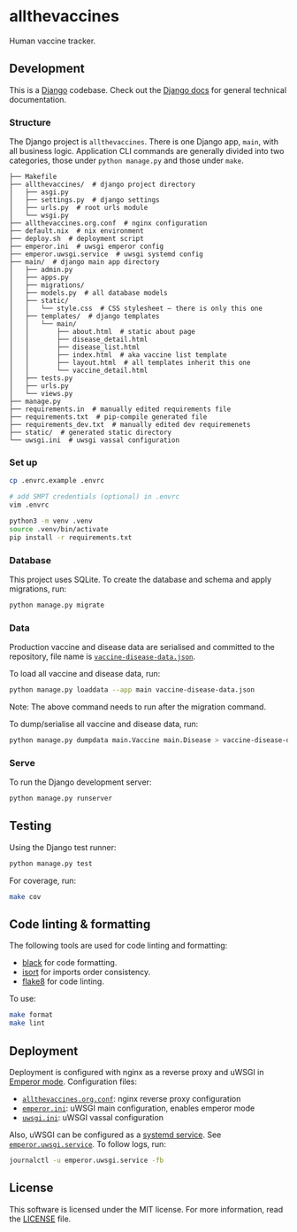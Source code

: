 # allthevaccines

Human vaccine tracker.

## Development

This is a [Django](https://www.djangoproject.com/) codebase. Check out the
[Django docs](https://docs.djangoproject.com/) for general technical
documentation.

### Structure

The Django project is `allthevaccines`. There is one Django app, `main`, with
all business logic. Application CLI commands are generally divided into two
categories, those under `python manage.py` and those under `make`.

```
├── Makefile
├── allthevaccines/  # django project directory
│   ├── asgi.py
│   ├── settings.py  # django settings
│   ├── urls.py  # root urls module
│   └── wsgi.py
├── allthevaccines.org.conf  # nginx configuration
├── default.nix  # nix environment
├── deploy.sh  # deployment script
├── emperor.ini  # uwsgi emperor config
├── emperor.uwsgi.service  # uwsgi systemd config
├── main/  # django main app directory
│   ├── admin.py
│   ├── apps.py
│   ├── migrations/
│   ├── models.py  # all database models
│   ├── static/
│   │   └── style.css  # CSS stylesheet — there is only this one
│   ├── templates/  # django templates
│   │   └── main/
│   │       ├── about.html  # static about page
│   │       ├── disease_detail.html
│   │       ├── disease_list.html
│   │       ├── index.html  # aka vaccine list template
│   │       ├── layout.html  # all templates inherit this one
│   │       └── vaccine_detail.html
│   ├── tests.py
│   ├── urls.py
│   └── views.py
├── manage.py
├── requirements.in  # manually edited requirements file
├── requirements.txt  # pip-compile generated file
├── requirements_dev.txt  # manually edited dev requiremenets
├── static/  # generated static directory
└── uwsgi.ini  # uwsgi vassal configuration
```

### Set up

```sh
cp .envrc.example .envrc

# add SMPT credentials (optional) in .envrc
vim .envrc

python3 -m venv .venv
source .venv/bin/activate
pip install -r requirements.txt
```

### Database

This project uses SQLite. To create the database and schema and apply
migrations, run:

```sh
python manage.py migrate
```

### Data

Production vaccine and disease data are serialised and committed to the
repository, file name is [`vaccine-disease-data.json`](vaccine-disease-data.json).

To load all vaccine and disease data, run:

```sh
python manage.py loaddata --app main vaccine-disease-data.json
```

Note: The above command needs to run after the migration command.

To dump/serialise all vaccine and disease data, run:

```sh
python manage.py dumpdata main.Vaccine main.Disease > vaccine-disease-data.json
```

### Serve

To run the Django development server:

```sh
python manage.py runserver
```

## Testing

Using the Django test runner:

```sh
python manage.py test
```

For coverage, run:

```sh
make cov
```

## Code linting & formatting

The following tools are used for code linting and formatting:

* [black](https://github.com/psf/black) for code formatting.
* [isort](https://github.com/pycqa/isort) for imports order consistency.
* [flake8](https://gitlab.com/pycqa/flake8) for code linting.

To use:

```sh
make format
make lint
```

## Deployment

Deployment is configured with nginx as a reverse proxy and uWSGI in
[Emperor mode](https://uwsgi.readthedocs.io/en/latest/Emperor.html).
Configuration files:

* [`allthevaccines.org.conf`](allthevaccines.org.conf): nginx reverse proxy configuration
* [`emperor.ini`](emperor.ini): uWSGI main configuration, enables emperor mode
* [`uwsgi.ini`](uwsgi.ini): uWSGI vassal configuration

Also, uWSGI can be configured as a
[systemd service](https://uwsgi.readthedocs.io/en/latest/Systemd.html).
See [`emperor.uwsgi.service`](emperor.uwsgi.service). To follow logs, run:

```sh
journalctl -u emperor.uwsgi.service -fb
```

## License

This software is licensed under the MIT license. For more information, read the
[LICENSE](LICENSE) file.
